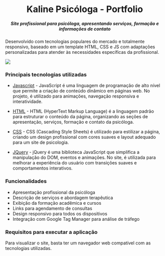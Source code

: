 <h1 align="center"> Kaline Psicóloga - Portfolio </h1>
<h5 align="center" font-weigth="bold">Site profissional para psicóloga, apresentando serviços, formação e informações de contato</h5>
<p align="justify">

Desenvolvido com tecnologias populares do mercado e totalmente responsivo, baseado em um template HTML, CSS e JS com adaptações personalizadas para atender às necessidades específicas da profissional.</p>
<img src="https://img.shields.io/static/v1?label=HTML&message=CSS&color=blue&style=for-the-badge&logo=HTML"/>

### Principais tecnologias utilizadas

  <p>

- [Javascript](https://developer.mozilla.org/en-US/docs/Web/JavaScript/) - JavaScript é uma linguagem de programação de alto nível que permite a criação de conteúdo dinâmico em páginas web. No projeto, é utilizado para animações, navegação responsiva e interatividade.

- [HTML](https://developer.mozilla.org/en-US/docs/Web/HTML) - HTML (HyperText Markup Language) é a linguagem padrão para estruturar o conteúdo da página, organizando as seções de apresentação, serviços, formação e contato da psicóloga.

- [CSS](https://www.w3.org/Style/CSS/Overview.en.html) - CSS (Cascading Style Sheets) é utilizado para estilizar a página, criando um design profissional com cores suaves e layout adequado para um site de psicologia.

- [JQuery](https://jquery.com/) - jQuery é uma biblioteca JavaScript que simplifica a manipulação do DOM, eventos e animações. No site, é utilizada para melhorar a experiência do usuário com transições suaves e comportamentos interativos.

</p>

### Funcionalidades

- Apresentação profissional da psicóloga
- Descrição de serviços e abordagem terapêutica
- Exibição da formação acadêmica e cursos
- Links para agendamento de consultas
- Design responsivo para todos os dispositivos
- Integração com Google Tag Manager para análise de tráfego

### Requisitos para executar a aplicação

  Para visualizar o site, basta ter um navegador web compatível com as tecnologias utilizadas.
